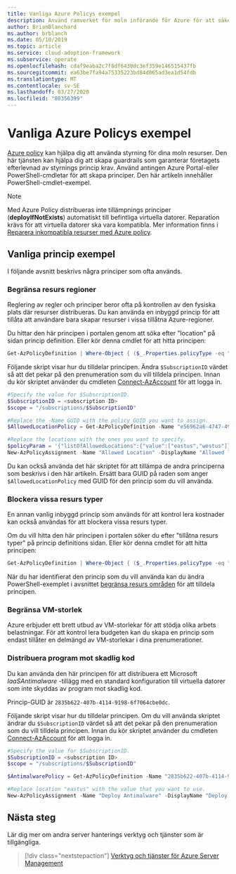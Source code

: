 ```yaml
---
title: Vanliga Azure Policys exempel
description: Använd ramverket för moln införande för Azure för att säkerställa att styrnings princip krav uppfylls genom att skapa principer med PowerShell-cmdletar.
author: BrianBlanchard
ms.author: brblanch
ms.date: 05/10/2019
ms.topic: article
ms.service: cloud-adoption-framework
ms.subservice: operate
ms.openlocfilehash: cdaf9eaba2c7f8df6430dc3ef359e146515437fb
ms.sourcegitcommit: ea63be7fa94a75335223bd84d065ad3ea1d54fdb
ms.translationtype: MT
ms.contentlocale: sv-SE
ms.lasthandoff: 03/27/2020
ms.locfileid: "80356399"
---
```

# <a name="common-azure-policy-examples"></a>Vanliga Azure Policys exempel

[Azure policy](https://docs.microsoft.com/azure/governance/policy/overview) kan hjälpa dig att använda styrning för dina moln resurser. Den här tjänsten kan hjälpa dig att skapa guardrails som garanterar företagets efterlevnad av styrnings princip krav. Använd antingen Azure Portal-eller PowerShell-cmdletar för att skapa principer. Den här artikeln innehåller PowerShell-cmdlet-exempel.

> [!NOTE]
> Med Azure Policy distribueras inte tillämpnings principer (**deployIfNotExists**) automatiskt till befintliga virtuella datorer. Reparation krävs för att virtuella datorer ska vara kompatibla. Mer information finns i [Reparera inkompatibla resurser med Azure policy](https://docs.microsoft.com/azure/governance/policy/how-to/remediate-resources).

## <a name="common-policy-examples"></a>Vanliga princip exempel

I följande avsnitt beskrivs några principer som ofta används.

### <a name="restrict-resource-regions"></a>Begränsa resurs regioner

Reglering av regler och principer beror ofta på kontrollen av den fysiska plats där resurser distribueras. Du kan använda en inbyggd princip för att tillåta att användare bara skapar resurser i vissa tillåtna Azure-regioner.

Du hittar den här principen i portalen genom att söka efter "location" på sidan princip definition. Eller kör denna cmdlet för att hitta principen:

```powershell
Get-AzPolicyDefinition | Where-Object { ($_.Properties.policyType -eq "BuiltIn") -and ($_.Properties.displayName -like "*location*") }
```

Följande skript visar hur du tilldelar principen. Ändra `$SubscriptionID` värdet så att det pekar på den prenumeration som du vill tilldela principen. Innan du kör skriptet använder du cmdleten [Connect-AzAccount](https://docs.microsoft.com/powershell/module/az.accounts/connect-azaccount?view=azps-2.1.0) för att logga in.

```powershell
#Specify the value for $SubscriptionID.
$SubscriptionID = <subscription ID>
$scope = "/subscriptions/$SubscriptionID"

#Replace the -Name GUID with the policy GUID you want to assign.
$AllowedLocationPolicy = Get-AzPolicyDefinition -Name "e56962a6-4747-49cd-b67b-bf8b01975c4c"

#Replace the locations with the ones you want to specify.
$policyParam = '{"listOfAllowedLocations":{"value":["eastus","westus"]}}'
New-AzPolicyAssignment -Name "Allowed Location" -DisplayName "Allowed locations for resource creation" -Scope $scope -PolicyDefinition $AllowedLocationPolicy -Location eastus -PolicyParameter $policyParam
```

Du kan också använda det här skriptet för att tillämpa de andra principerna som beskrivs i den här artikeln. Ersätt bara GUID på raden som anger `$AllowedLocationPolicy` med GUID för den princip som du vill använda.

### <a name="block-certain-resource-types"></a>Blockera vissa resurs typer

En annan vanlig inbyggd princip som används för att kontrol lera kostnader kan också användas för att blockera vissa resurs typer.

Om du vill hitta den här principen i portalen söker du efter "tillåtna resurs typer" på princip definitions sidan. Eller kör denna cmdlet för att hitta principen:

```powershell
Get-AzPolicyDefinition | Where-Object { ($_.Properties.policyType -eq "BuiltIn") -and ($_.Properties.displayName -like "*allowed resource types") }
```

När du har identifierat den princip som du vill använda kan du ändra PowerShell-exemplet i avsnittet [begränsa resurs områden](#restrict-resource-regions) för att tilldela principen.

### <a name="restrict-vm-size"></a>Begränsa VM-storlek

Azure erbjuder ett brett utbud av VM-storlekar för att stödja olika arbets belastningar. För att kontrol lera budgeten kan du skapa en princip som endast tillåter en delmängd av VM-storlekar i dina prenumerationer.

### <a name="deploy-antimalware"></a>Distribuera program mot skadlig kod

Du kan använda den här principen för att distribuera ett Microsoft *IaaSAntimalware* -tillägg med en standard konfiguration till virtuella datorer som inte skyddas av program mot skadlig kod.

Princip-GUID är `2835b622-407b-4114-9198-6f7064cbe0dc`.

Följande skript visar hur du tilldelar principen. Om du vill använda skriptet ändrar du `$SubscriptionID` värdet så att det pekar på den prenumeration som du vill tilldela principen. Innan du kör skriptet använder du cmdleten [Connect-AzAccount](https://docs.microsoft.com/powershell/module/az.accounts/connect-azaccount?view=azps-2.1.0) för att logga in.

```powershell
#Specify the value for $SubscriptionID.
$SubscriptionID = <subscription ID>
$scope = "/subscriptions/$SubscriptionID"

$AntimalwarePolicy = Get-AzPolicyDefinition -Name "2835b622-407b-4114-9198-6f7064cbe0dc"

#Replace location "eastus" with the value that you want to use.
New-AzPolicyAssignment -Name "Deploy Antimalware" -DisplayName "Deploy default Microsoft IaaSAntimalware extension for Windows Server" -Scope $scope -PolicyDefinition $AntimalwarePolicy -Location eastus –AssignIdentity

```

## <a name="next-steps"></a>Nästa steg

Lär dig mer om andra server hanterings verktyg och tjänster som är tillgängliga.

> [!div class="nextstepaction"]
> [Verktyg och tjänster för Azure Server Management](./tools-services.md)
